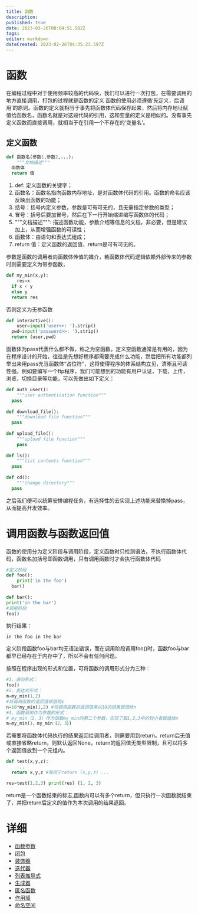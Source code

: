 ```yaml
---
title: 函数
description: 
published: true
date: 2023-03-26T08:04:51.582Z
tags: 
editor: markdown
dateCreated: 2023-02-26T04:35:23.597Z
---
```


# 函数
在编程过程中对于使用频率较高的代码块，我们可以进行一次打包，在需要调用的地方直接调用，打包的过程就是函数的定义
函数的使用必须遵循’先定义，后调用’的原则。函数的定义就相当于事先将函数体代码保存起来，然后将内存地址赋值给函数名，函数名就是对这段代码的引用，这和变量的定义是相似的。没有事先定义函数而直接调用，就相当于在引用一个不存在的’变量名’。

## 定义函数

```py
def 函数名(参数1,参数2,...):     
	"""文档描述"""     
  函数体     
  return 值
```

1. def: 定义函数的关键字；
2. 函数名：函数名指向函数内存地址，是对函数体代码的引用。函数的命名应该反映出函数的功能；
3. 括号：括号内定义参数，参数是可有可无的，且无需指定参数的类型；
4. 冒号：括号后要加冒号，然后在下一行开始缩进编写函数体的代码；
5. """文档描述""": 描述函数功能，参数介绍等信息的文档，非必要，但是建议加上，从而增强函数的可读性；
6. 函数体：由语句和表达式组成；
7. return 值：定义函数的返回值，return是可有可无的。

参数是函数的调用者向函数体传值的媒介，若函数体代码逻辑依赖外部传来的参数时则需要定义为带参函数，

```py
def my_min(x,y):     
	res=x 
  if x < y 
  else y     
  return res
```

否则定义为无参函数

```py
def interactive():     
	user=input('user>>: ').strip()     
  pwd=input('password>>: ').strip()     
  return (user,pwd)
```

函数体为pass代表什么都不做，称之为空函数。定义空函数通常是有用的，因为在程序设计的开始，往往是先想好程序都需要完成什么功能，然后把所有功能都列举出来用pass充当函数体“占位符”，这将使得程序的体系结构立见，清晰且可读性强。例如要编写一个ftp程序，我们可能想到的功能有用户认证，下载，上传，浏览，切换目录等功能，可以先做出如下定义：

```py
def auth_user():     
	"""user authentication function"""     
  pass 
  
def download_file():     
	"""download file function"""     
  pass 
  
def upload_file():     
	"""upload file function"""     
	pass 
  
def ls():     
	"""list contents function"""     
  pass 
  
def cd():     
	"""change directory"""     
  pass
```

之后我们便可以统筹安排编程任务，有选择性的去实现上述功能来替换掉pass，从而提高开发效率。

# 调用函数与函数返回值

函数的使用分为定义阶段与调用阶段，定义函数时只检测语法，不执行函数体代码，函数名加括号即函数调用，只有调用函数时才会执行函数体代码

```py
#定义阶段 
def foo():     
	print('in the foo')     
  bar() 
  
def bar():     
print('in the bar') 
#调用阶段 
foo()
```

执行结果：

`in the foo in the bar`

定义阶段函数foo与bar均无语法错误，而在调用阶段调用foo()时，函数foo与bar都早已经存在于内存中了，所以不会有任何问题。

按照在程序出现的形式和位置，可将函数的调用形式分为三种：

```py
#1、语句形式： 
foo() 
#2、表达式形式： 
m=my_min(1,2) 
#将调用函数的返回值赋值给x 
n=10*my_min(1,2) #将调用函数的返回值乘以10的结果赋值给n 
#3、函数调用作为参数的形式：
# my_min（2，3）作为函数my_min的第二个参数，实现了取1,2,3中的较小者赋值给m
m=my_min(1，my_min（2，3）)
```

若需要将函数体代码执行的结果返回给调用者，则需要用到return。return后无值或直接省略return，则默认返回None，return的返回值无类型限制，且可以将多个返回值放到一个元组内。

```py
def test(x,y,z): 
	...     
  return x,y,z #等同于return (x,y,z) ...

res=test(1,2,3) print(res) (1, 2, 3)
```

return是一个函数结束的标志,函数内可以有多个return，但只执行一次函数就结束了，并把return后定义的值作为本次调用的结果返回。

# 详细
- [函数参数](/backend/python/function/函数参数)
- [闭包](/backend/python/function/闭包)
- [装饰器](/backend/python/function/装饰器)
- [迭代器](/backend/python/function/迭代器)
- [列表推导式](/backend/python/function/列表推导式)
- [生成器](/backend/python/function/生成器)
- [匿名函数](/backend/python/function/匿名函数)
- [作用域](/backend/python/function/作用域)
- [命名空间](/backend/python/function/命名空间)






